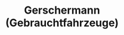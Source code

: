 ---
title: "Gerschermann (Gebrauchtfahrzeuge)"
url: /essen/gerschermann-gebrauchtfahrzeuge/
shop: Autohaus
---